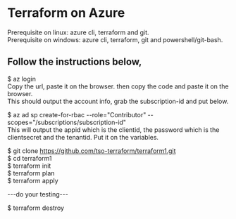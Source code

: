 # Terraform on Azure

Prerequisite on linux: azure cli, terraform and git.<br>
Prerequisite on windows: azure cli, terraform, git and powershell/git-bash.

## Follow the instructions below, 

$ az login<br>
Copy the url, paste it on the browser.  then copy the code and paste it on the browser.<br>
This should output the account info, grab the subscription-id and put below.<br>

$ az ad sp create-for-rbac --role="Contributor" --scopes="/subscriptions/subscription-id"<br>
This will output the appid which is the clientid, the password which is the clientsecret and the tenantid.  Put it on the variables.

$ git clone https://github.com/tso-terraform/terraform1.git<br>
$ cd terraform1<br>
$ terraform init<br>
$ terraform plan<br>
$ terraform apply<br>

---do your testing---

$ terraform destroy
 
